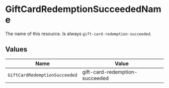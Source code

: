 # GiftCardRedemptionSucceededName

The name of this resource. Is always `gift-card-redemption-succeeded`.


## Values

| Name                           | Value                          |
| ------------------------------ | ------------------------------ |
| `GiftCardRedemptionSucceeded`  | gift-card-redemption-succeeded |